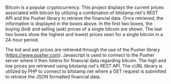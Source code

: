 Bitcoin is a popular cryptocurrency. This project displays the current prices associated with bitcoin by utilizing a combination of bitstamp.net's REST API and the Pusher library to retrieve the financial data. Once retrieved, the information is displayed in the boxes above. In the first two boxes, the buying (bid) and selling (ask) prices of a single bitcoin are shown. The last two boxes show the highest and lowest prices seen for a single bitcoin in a 24-hour period.

The bid and ask prices are retrieved through the use of the Pusher library (https://www.pusher.com). Javascript is used to connect to the Pusher server where it then listens for financial data regarding bitcoin. The high and low prices are retrieved using bitstamp.net's REST API. The cURL library is utilized by PHP to connect to bitstamp.net where a GET request is submitted to retrieve the JSON formatted financial data.